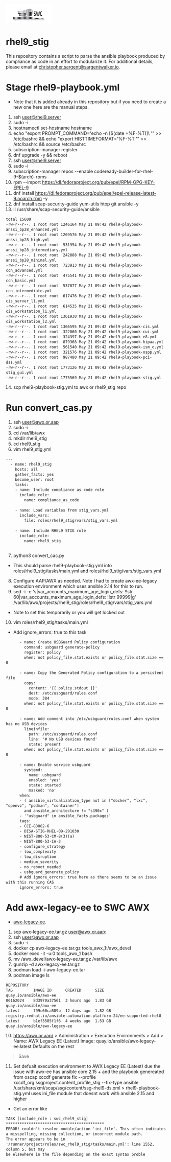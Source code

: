 ![alt text](swclogo.jpg)
# rhel9_stig
This repository contains a script to parse the ansible playbook produced by compliance as code in an effort to modularize it. For additional details, please email at [christopher.sargent@sargentwalker.io](mailto:christopher.sargent@sargentwalker.io).

# Stage rhel9-playbook.yml
* Note that it is added already in this repository but if you need to create a new one here are the manual steps.

1. ssh user@rhel9.server
2. sudo -i 
3. hostnamectl set-hostname hostname
4. echo "export PROMPT_COMMAND='echo -n \[\$(date +%F-%T)\]\ '" >> /etc/bashrc && echo "export HISTTIMEFORMAT='%F-%T '" >> /etc/bashrc && source /etc/bashrc
5. subscription-manager register
6. dnf upgrade -y && reboot
7. ssh user@rhel9.server
8. sudo -i 
9. subscription-manager repos --enable codeready-builder-for-rhel-9-$(arch)-rpms
10. rpm --import https://dl.fedoraproject.org/pub/epel/RPM-GPG-KEY-EPEL-9
11. dnf install https://dl.fedoraproject.org/pub/epel/epel-release-latest-9.noarch.rpm -y
12. dnf install scap-security-guide yum-utils htop git ansible -y 
13. ll /usr/share/scap-security-guide/ansible
```
total 15600
-rw-r--r--. 1 root root 1246164 May 21 09:42 rhel9-playbook-anssi_bp28_enhanced.yml
-rw-r--r--. 1 root root 1269576 May 21 09:42 rhel9-playbook-anssi_bp28_high.yml
-rw-r--r--. 1 root root  531954 May 21 09:42 rhel9-playbook-anssi_bp28_intermediary.yml
-rw-r--r--. 1 root root  242888 May 21 09:42 rhel9-playbook-anssi_bp28_minimal.yml
-rw-r--r--. 1 root root  723913 May 21 09:42 rhel9-playbook-ccn_advanced.yml
-rw-r--r--. 1 root root  475541 May 21 09:42 rhel9-playbook-ccn_basic.yml
-rw-r--r--. 1 root root  537077 May 21 09:42 rhel9-playbook-ccn_intermediate.yml
-rw-r--r--. 1 root root  617476 May 21 09:42 rhel9-playbook-cis_server_l1.yml
-rw-r--r--. 1 root root  614535 May 21 09:42 rhel9-playbook-cis_workstation_l1.yml
-rw-r--r--. 1 root root 1361930 May 21 09:42 rhel9-playbook-cis_workstation_l2.yml
-rw-r--r--. 1 root root 1366595 May 21 09:42 rhel9-playbook-cis.yml
-rw-r--r--. 1 root root  322060 May 21 09:42 rhel9-playbook-cui.yml
-rw-r--r--. 1 root root  324397 May 21 09:42 rhel9-playbook-e8.yml
-rw-r--r--. 1 root root  879368 May 21 09:42 rhel9-playbook-hipaa.yml
-rw-r--r--. 1 root root  561540 May 21 09:42 rhel9-playbook-ism_o.yml
-rw-r--r--. 1 root root  321576 May 21 09:42 rhel9-playbook-ospp.yml
-rw-r--r--. 1 root root  987480 May 21 09:42 rhel9-playbook-pci-dss.yml
-rw-r--r--. 1 root root 1773126 May 21 09:42 rhel9-playbook-stig_gui.yml
-rw-r--r--. 1 root root 1775569 May 21 09:42 rhel9-playbook-stig.yml
```
14. scp rhel9-playbook-stig.yml to awx or rhel9_stig repo

# Run convert_cas.py
1. ssh user@awx.or.aap
2. sudo -i
3. cd /var/lib/awx
4. mkdir rhel9_stig
5. cd rhel9_stig
6. vim rhel9_stig.yml
```
---
  - name: rhel9_stig
    hosts: all
    gather_facts: yes
    become_user: root
    tasks:
    - name: Include compliance as code role
      include_role:
        name: compliance_as_code

    - name: Load variables from stig_vars.yml
      include_vars:
        file: roles/rhel9_stig/vars/stig_vars.yml

    - name: Include RHEL9 STIG role
      include_role:
        name: rhel9_stig


```
7. python3 convert_cac.py 
* This should parse rhel9-playbook-stig.yml into roles/rhel9_stig/tasks/main.yml and roles/rhel9_stig/vars/stig_vars.yml
8. Configure AAP/AWX as needed. Note I had to create awx-ee-legacy execution environment which uses ansible 2.14 for this to run.
9. sed -i -e 's|var_accounts_maximum_age_login_defs: !!str 60|var_accounts_maximum_age_login_defs: !!str 99999|g' /var/lib/awx/projects/rhel9_stig/roles/rhel9_stig/vars/stig_vars.yml
* Note to set this temporarily or you will get locked out
10. vim roles/rhel9_stig/tasks/main.yml
* Add ignore_errors: true to this task
```
      - name: Create USBGuard Policy configuration
        command: usbguard generate-policy
        register: policy
        when: not policy_file.stat.exists or policy_file.stat.size == 0

      - name: Copy the Generated Policy configuration to a persistent file
        copy:
          content: '{{ policy.stdout }}'
          dest: /etc/usbguard/rules.conf
          mode: 384
        when: not policy_file.stat.exists or policy_file.stat.size == 0

      - name: Add comment into /etc/usbguard/rules.conf when system has no USB devices
        lineinfile:
          path: /etc/usbguard/rules.conf
          line: '# No USB devices found'
          state: present
        when: not policy_file.stat.exists or policy_file.stat.size == 0

      - name: Enable service usbguard
        systemd:
          name: usbguard
          enabled: 'yes'
          state: started
          masked: 'no'
      when:
      - ( ansible_virtualization_type not in ["docker", "lxc", "openvz", "podman", "container"]
        and ansible_architecture != "s390x" )
      - '"usbguard" in ansible_facts.packages'
      tags:
      - CCE-88882-6
      - DISA-STIG-RHEL-09-291030
      - NIST-800-53-CM-8(3)(a)
      - NIST-800-53-IA-3
      - configure_strategy
      - low_complexity
      - low_disruption
      - medium_severity
      - no_reboot_needed
      - usbguard_generate_policy
      # Add ignore_errors: true here as there seems to be an issue with this running CAS
      ignore_errors: true
``` 

# Add awx-legacy-ee to SWC AWX
* [awx-legacy-ee](https://drive.google.com/file/d/1GMf7oJScIrijDUYZjFK_YY2heI6-3WFQ/view?usp=drive_link).
1. scp awx-legacy-ee.tar.gz user@awx.or.aap:
2. ssh user@awx.or.aap
3. sudo -i 
4. docker cp  awx-legacy-ee.tar.gz tools_awx_1:/awx_devel
5. docker exec -it -u:0 tools_awx_1 bash
6. mv /awx_devel/awx-legacy-ee.tar.gz /var/lib/awx
7. gunzip -d awx-legacy-ee.tar.gz
8. podman load -i awx-legacy-ee.tar
9. podman image ls
```
REPOSITORY                                                            TAG         IMAGE ID      CREATED      SIZE
quay.io/ansible/awx-ee                                                06162024    8d3970a37561  3 hours ago  1.83 GB
quay.io/ansible/awx-ee                                                latest      799c60ca589b  12 days ago  1.82 GB
registry.redhat.io/ansible-automation-platform-24/ee-supported-rhel8  latest      b1ef3585f1f6  4 weeks ago  1.53 GB
quay.io/ansible/awx-legacy-ee 
```
10. https://awx.or.aap/ > Administration > Execution Environments > Add > 
Name: AWX Legacy EE (Latest)
Image: quay.io/ansible/awx-legacy-ee:latest
Defaults on the rest
> Save
11. Set defualt execution environment to AWX Legacy EE (Latest) due the issue with awx-ee has ansible core 2.15 + and the playbook genereated from oscap xccdf generate fix --profile xccdf_org.ssgproject.content_profile_stig --fix-type ansible /usr/share/xml/scap/ssg/content/ssg-rhel9-ds.xml > rhel9-playbook-stig.yml uses ini_file module that doesnt work with ansible 2.15 and higher
* Get an error like 
```
TASK [include_role : swc_rhel9_stig] *******************************************
ERROR! couldn't resolve module/action 'ini_file'. This often indicates a misspelling, missing collection, or incorrect module path.
The error appears to be in '/runner/project/roles/swc_rhel9_stig/tasks/main.yml': line 1552, column 5, but may
be elsewhere in the file depending on the exact syntax proble
```
